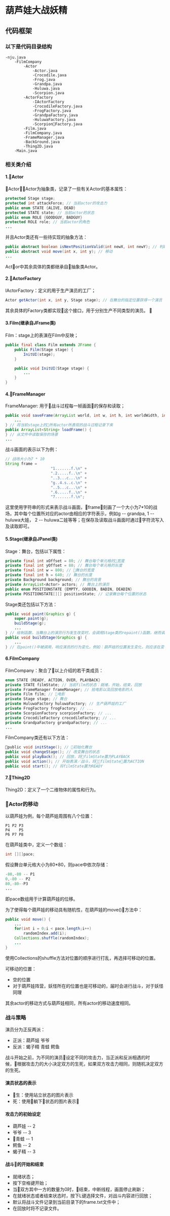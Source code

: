 # 葫芦娃大战妖精
## 代码框架
### 以下是代码目录结构
    -nju.java
        -FilmCompany
            -Actor
                -Actor.java
                -Crocodile.java
                -Frog.java
                -Grandpa.java
                -Huluwa.java
                -Scorpion.java
            -ActorFactory
                -IActorFactory
                -CrocodileFactory.java
                -FrogFactory.java
                -GrandpaFactory.java
                -HuluwaFactory.java
                -ScorpionFactory.java
            -Film.java
            -FilmCompany.java
            -FrameManager.java
            -BackGround.java
            -Thing2D.java
        -Main.java
### 相关类介绍
#### 1.Actor
Actor：Actor为抽象类，记录了一些有关Actor的基本属性：
```java
protected Stage stage;
protected int attackForce; // 当前actor的攻击力
public enum STATE {ALIVE, DEAD}
protected STATE state; // 当前actor的状态
public enum ROLE {GOODGUY, BADGUY}
protected ROLE role; // 当前actor的角色
...
```
并且Actor类还有一些待实现的抽象方法：
```java
public abstract boolean isNextPositionValid(int newX, int newY); // 判断新的位置是不是可以移动
public abstract void move(int x, int y); // 移动
...
```
Actor中其余具体的类都继承自抽象类Actor。
#### 2.ActorFactory
IActorFactory：定义的用于生产演员的工厂；
```java
Actor getActor(int x, int y, Stage stage); // 在舞台的指定位置获得一个演员
```
其余具体的Factory类都实现这个接口，用于分别生产不同类型的演员。

#### 3.Film(继承自JFrame类)
Film：stage上的表演在Film中反映；
```java
public final class Film extends JFrame {
    public Film(Stage stage) { 
        InitUI(stage);
    }

    public void InitUI(Stage stage) {
        ...
    }
}
```
#### 4.FrameManager
FrameManager: 用于战斗过程每一帧画面的保存和读取；
```java
public void saveFrame(ArrayList world, int w, int h, int worldWidth, int worldHeight) {
    ...
} // 将当前stage上的所有actor所表现的战斗过程记录下来
public ArrayList<String> loadFrame() {
} // 从文件中读取保存的场景
...
```
战斗画面的表示以下为例：
```java
// 战场大小为7 * 10
String frame =
                    "1.......f.\n" +
                    ".2.....f..\n" +
                    "..3...c...\n" +
                    "g..4.s..c.\n" +
                    "..5...c...\n" +
                    ".6.....f..\n" +
                    "7.......f.\n";
```
这里使用字符串的形式来表示战斗画面，frame刻画了一个大小为7*10的战场，其中每个位置所对应的actor由相应的字符表示，例如g -- grandpa, 1 -- huluwa大娃， 2 -- huluwa二娃等等；在保存及读取战斗画面时通过字符流写入及读取即可。
#### 5.Stage(继承自JPanel类)
Stage：舞台，包括以下属性：
```java
private final int xOffset = 80; // 舞台每个单元格的宽度
private final int yOffset = 80; // 舞台每个单元格的长度
private final int w = 800; // 舞台的宽度
private final int h = 640; // 舞台的长度
private Background background; // 舞台的背景
private ArrayList<Actor> actors; // 舞台上的演员
public enum POSITIONSTATE {EMPTY, GOODIN, BADIN, DEADIN}
private POSITIONSTATE[][] positionState; // 记录舞台每个位置的状态
```
Stage类还包括以下方法：
```java
public void paint(Graphics g) {
    super.paint(g);
    buildStage(g);
    ...
} // 绘制函数，当舞台上的演员行为发生改变时，会调用Stage类的repaint()函数，继而调用paint()函数
public void buildStage(Graphics g) {
    ...
} // 在paint()中被调用，响应演员的行为变化，例如：葫芦娃的位置发生变化，则应该在变化后的位置绘制葫芦娃
```
#### 6.FilmCompany
FilmCompany：聚合了以上介绍的若干类成员：
```java    
enum STATE {READY, ACTION, OVER, PLAYBACK}
private STATE filmState; // 当前film的状态：就绪，开始，结束，回放
private FrameManager frameManager; // 拍电影以及回放电影的人
private Film film; // 电影
private Stage stage; // 舞台
private HuluwaFactory huluwaFactory; // 生产葫芦娃的工厂
private FrogFactory frogFactory; // ...
private ScorpionFactory scorpionFactory; // ...
private CrocodileFactory crocodileFactory; // ...
private GrandpaFactory grandpaFactory; // ...
...
```
FilmCompany类还有以下方法：
```java
public void initStage(); // 初始化舞台
public void changeStage(); // 改变舞台的状态
public void playBack(); // 回放，将filmState置为PLAYBACK
public void action(); // 开始表演／战斗，将filmState置为ACTION
public void start(); // 将filmState置为READY
```
#### 7.Thing2D
Thing2D：定义了一个二维物体的属性和行为。
### Actor的移动
以葫芦娃为例，每个葫芦娃周围有八个位置：
```
P1 P2 P3
P4    P5
P6 P7 P8
```
在葫芦娃类中，定义一个数组：
```java
int [][]pace; 
```
假设舞台单元格大小为80*80，则pace中依次存储：
```java
-80,-80 -- P1 
0,-80 -- P2 
80,-80--P3
...
```
即pace数组用于计算葫芦娃的位移。

为了使得每个葫芦娃的移动具有随机性，在葫芦娃的move()方法中：
```java
public void move() {
    ...
    for(int i = 0;i < pace.length;i++)
        randomIndex.add(i);
    Collections.shuffle(randomIndex);
    ...
}
```
使用Collections的shuffle方法对位置的顺序进行打乱，再选择可移动的位置。

可移动的位置：
- 空的位置
- 对于葫芦娃阵营，妖怪所在的位置也是可移动的，届时会进行战斗，对于妖怪同理

其余actor的移动方式与葫芦娃相同，所有actor的移动速度相同。
### 战斗策略
演员分为正反两派：
- 正派：葫芦娃 爷爷
- 反派：蝎子精 青蛙 鳄鱼

战斗开始之前，为不同的演员设定不同的攻击力，当正派和反派相遇的时候，根据攻击力的大小决定双方的生死，如果双方攻击力相同，则随机决定双方的生死。
#### 演员状态的表示
- 生：使用站立状态的图片表示
- 死：使用躺下状态的图片表示
#### 攻击力的初始设定
- 葫芦娃 -- 2
- 爷爷 -- 3
- 青蛙 -- 1
- 鳄鱼 -- 2
- 蝎子精 -- 3
#### 战斗的开始和结束
- 就绪状态；
- 按下空格键开始；
- 当双方其中一方的数量为0时，结束，中断线程，画面停止刷新；
- 在就绪状态或者结束状态时，按下L键选择文件，对战斗内容进行回放；
- 默认将战斗文件记录到当前目录下的frame.txt文件中；
- 在回放时将不记录文件。
